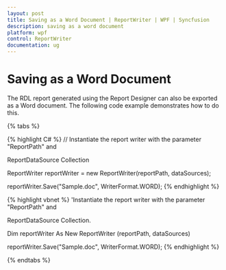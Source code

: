 ```yaml
---
layout: post
title: Saving as a Word Document | ReportWriter | WPF | Syncfusion
description: saving as a word document
platform: wpf
control: ReportWriter
documentation: ug
---
```


# Saving as a Word Document

The RDL report generated using the Report Designer can also be exported as a Word document. The following code example demonstrates how to do this.

{% tabs %}

{% highlight C# %}
// Instantiate the report writer with the parameter "ReportPath" and 

ReportDataSource Collection

ReportWriter reportWriter = new ReportWriter(reportPath, dataSources);

reportWriter.Save("Sample.doc", WriterFormat.WORD);
{% endhighlight %}

{% highlight vbnet %}
'Instantiate the report writer with the parameter "ReportPath" and 

ReportDataSource Collection.

Dim reportWriter As New ReportWriter (reportPath, dataSources)

reportWriter.Save("Sample.doc", WriterFormat.WORD);
{% endhighlight %}

{% endtabs %}
